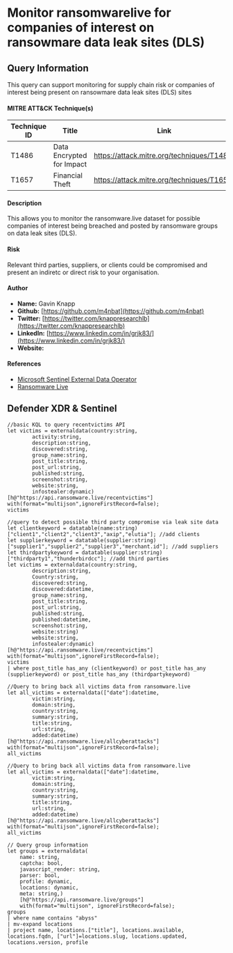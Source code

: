 # Monitor ransomwarelive for companies of interest on ransowmare data leak sites (DLS)

## Query Information
This query can support monitoring for supply chain risk or companies of interest being present on ransowmare data leak sites (DLS) sites

#### MITRE ATT&CK Technique(s)

| Technique ID | Title                                 | Link                                                         |
|--------------|---------------------------------------|--------------------------------------------------------------|
|    T1486    | Data Encrypted for Impact | https://attack.mitre.org/techniques/T1486/ |
| T1657 | Financial Theft | https://attack.mitre.org/techniques/T1657 |

#### Description
This allows you to monitor the ransomware.live dataset for possible companies of interest being breached and posted by ransomware groups on data leak sites (DLS).

#### Risk
Relevant third parties, suppliers, or clients could be compromised and present an indiretc or direct risk to your organisation.

#### Author 
- **Name:** Gavin Knapp
- **Github:** [https://github.com/m4nbat](https://github.com/m4nbat)
- **Twitter:** [https://twitter.com/knappresearchlb](https://twitter.com/knappresearchlb)
- **LinkedIn:** [https://www.linkedin.com/in/grjk83/](https://www.linkedin.com/in/grjk83/)
- **Website:**

#### References
- [Microsoft Sentinel External Data Operator](https://learn.microsoft.com/en-us/azure/data-explorer/kusto/query/externaldata-operator?pivots=azuredataexplorer)
- [Ransomware Live](https://ransomware.live/#/)

## Defender XDR & Sentinel
```KQL
//basic KQL to query recentvictims API
let victims = externaldata(country:string,
        activity:string,
        description:string,
        discovered:string,
        group_name:string,
        post_title:string,
        post_url:string,
        published:string,
        screenshot:string,
        website:string,
        infostealer:dynamic)
[h@"https://api.ransomware.live/recentvictims"]
with(format="multijson",ignoreFirstRecord=false);
victims
```

```KQL
//query to detect possible third party compromise via leak site data
let clientkeyword = datatable(name:string)["client1","client2","client3","axip","elutia"]; //add clients
let supplierkeyword = datatable(supplier:string)["supplier1","supplier2","supplier3","merchant.id"]; //add suppliers
let thirdpartykeyword = datatable(supplier:string)["thirdparty1","thunderbirdcc"]; //add third parties
let victims = externaldata(country:string,
        description:string,
        Country:string,
        discovered:string,
        discovered:datetime,
        group_name:string,
        post_title:string,
        post_url:string,
        published:string,
        published:datetime,
        screenshot:string,
        website:string)
        website:string,
        infostealer:dynamic)
[h@"https://api.ransomware.live/recentvictims"]
with(format="multijson",ignoreFirstRecord=false);
victims
| where post_title has_any (clientkeyword) or post_title has_any (supplierkeyword) or post_title has_any (thirdpartykeyword)
```

```KQL
//Query to bring back all victims data from ransomware.live
let all_victims = externaldata(["date"]:datetime,
        victim:string,
        domain:string,
        country:string,
        summary:string,
        title:string,
        url:string,
        added:datetime)
[h@"https://api.ransomware.live/allcyberattacks"]
with(format="multijson",ignoreFirstRecord=false);
all_victims
```

```KQL
//Query to bring back all victims data from ransomware.live
let all_victims = externaldata(["date"]:datetime,
        victim:string,
        domain:string,
        country:string,
        summary:string,
        title:string,
        url:string,
        added:datetime)
[h@"https://api.ransomware.live/allcyberattacks"]
with(format="multijson",ignoreFirstRecord=false);
all_victims
```

```KQL
// Query group information
let groups = externaldata(
    name: string,
    captcha: bool,
    javascript_render: string,
    parser: bool,
    profile: dynamic,
    locations: dynamic,
    meta: string,)
    [h@"https://api.ransomware.live/groups"]
    with(format="multijson", ignoreFirstRecord=false);
groups
| where name contains "abyss"
| mv-expand locations
| project name, locations.["title"], locations.available, locations.fqdn, ["url"]=locations.slug, locations.updated, locations.version, profile
```
